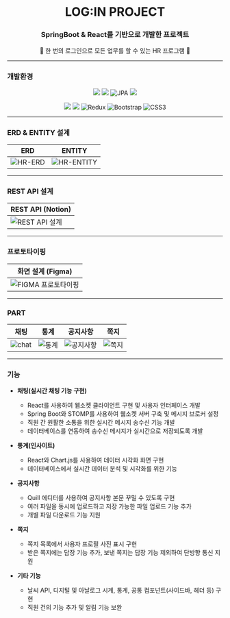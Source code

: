 <div align="center">
  
# LOG:IN PROJECT

### SpringBoot & React를 기반으로 개발한 프로젝트
🥼 한 번의 로그인으로 모든 업무를 할 수 있는 HR 프로그램 🧥

</div>

---

### 개발환경

<div align="center">
  
<img src="https://img.shields.io/badge/java-007396?style=for-the-badge&logo=OpenJDK&logoColor=white"> <img src="https://img.shields.io/badge/springboot-6DB33F?style=for-the-badge&logo=springboot&logoColor=white"> ![JPA](https://img.shields.io/badge/JPA-A5915F.svg?&style=for-the-badge&logo=Java&logoColor=white) <img src="https://img.shields.io/badge/MySQL-4479A1?style=for-the-badge&logo=MySQL&logoColor=white">

<img src="https://img.shields.io/badge/React-61DAFB?style=for-the-badge&logo=React&logoColor=white"> <img src="https://img.shields.io/badge/JavaScript-F7DF1E?style=for-the-badge&logo=JavaScript&logoColor=white"> ![Redux](https://img.shields.io/badge/redux-%23593d88.svg?style=for-the-badge&logo=redux&logoColor=white) ![Bootstrap](https://img.shields.io/badge/bootstrap-%238511FA.svg?style=for-the-badge&logo=bootstrap&logoColor=white) ![CSS3](https://img.shields.io/badge/css3-%231572B6.svg?style=for-the-badge&logo=css3&logoColor=white)

</div>

---

### ERD & ENTITY 설계

<div align="center">
  
| ERD | ENTITY |
| --- | --- |
| ![HR-ERD](https://github.com/her9797/LOGIN/assets/153487372/ef2fab5c-e7c3-4bcc-80fd-62923f3a07ab) | ![HR-ENTITY](https://github.com/her9797/LOGIN/assets/153487372/75941059-cea7-4d61-9e9a-0c9d993b41b6) |

</div>

---

### REST API 설계

<div align="center">
  
| REST API (Notion) |
| --- |
| ![REST API 설계](https://github.com/her9797/LOGIN/assets/153487372/cc9ec968-378a-47bf-854d-63aba5213d06) |

</div>

---

### 프로토타이핑

<div align="center">
  
| 화면 설계 (Figma) |
| --- |
| ![FIGMA 프로토타이핑](https://github.com/her9797/LOGIN/assets/153487372/6e5fb7b1-190d-4bcb-8aeb-9c8eb1abd7ff) |

</div>

---

### PART

<div align="center">
  
| 채팅 | 통계 | 공지사항 | 쪽지 |
| --- | --- | --- | --- |
| ![chat](https://github.com/her9797/LOGIN/assets/153487372/1de8a840-061b-4581-9417-9b0b54d3fac7) | ![통계](https://github.com/her9797/LOGIN/assets/153487372/6a81994a-bd1c-46fa-a16e-c2fd61e729b5) | ![공지사항](https://github.com/her9797/LOGIN/assets/153487372/40494317-095b-48c8-ae4d-1cd99d856a15) | ![쪽지](https://github.com/her9797/LOGIN/assets/153487372/2e5dfa54-1e00-4f26-8484-42b2af00d2c0) |

</div>

---

### 기능

- **채팅(실시간 채팅 기능 구현)**
  - React를 사용하여 웹소켓 클라이언트 구현 및 사용자 인터페이스 개발
  - Spring Boot와 STOMP를 사용하여 웹소켓 서버 구축 및 메시지 브로커 설정
  - 직원 간 원활한 소통을 위한 실시간 메시지 송수신 기능 개발
  - 데이터베이스를 연동하여 송수신 메시지가 실시간으로 저장되도록 개발

- **통계(인사이트)**
  - React와 Chart.js를 사용하여 데이터 시각화 화면 구현
  - 데이터베이스에서 실시간 데이터 분석 및 시각화를 위한 기능

- **공지사항**
  - Quill 에디터를 사용하여 공지사항 본문 꾸밀 수 있도록 구현
  - 여러 파일을 동시에 업로드하고 저장 가능한 파일 업로드 기능 추가
  - 개별 파일 다운로드 기능 지원

- **쪽지**
  - 쪽지 목록에서 사용자 프로필 사진 표시 구현
  - 받은 쪽지에는 답장 기능 추가, 보낸 쪽지는 답장 기능 제외하여 단방향 통신 지원

- **기타 기능**
  - 날씨 API, 디지털 및 아날로그 시계, 통계, 공통 컴포넌트(사이드바, 헤더 등) 구현
  - 직원 건의 기능 추가 및 알림 기능 보완
